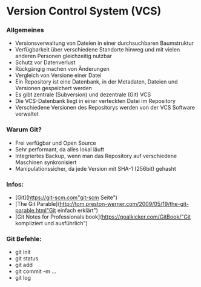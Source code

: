 # Version Control System (VCS)

### Allgemeines
- Versionsverwaltung von Dateien in einer durchsuchbaren Baumstruktur
- Verfügbarkeit über verschiedene Standorte hinweg und mit vielen anderen Personen gleichzeitig nutzbar
- Schutz vor Datenverlust
- Rückgängig machen von Änderungen
- Vergleich von Versione einer Datei
- Ein Repository ist eine Datenbank, in der Metadaten, Dateien und Versionen gespeichert werden
- Es gibt zentrale (Subversion) und dezentrale (Git) VCS
- Die VCS-Datenbank liegt in einer verteckten Datei im Repository
- Verschiedene Versionen des Repositorys werden von der VCS Software verwaltet

### Warum Git?
- Frei verfügbar und Open Source
- Sehr performant, da alles lokal läuft
- Integriertes Backup, wenn man das Repository auf verschiedene Maschinen synkronisiert
- Manipulationssicher, da jede Version mit SHA-1 (256bit) gehasht

### Infos:
- [Git](https://git-scm.com"git-scm Seite")
- [The Git Parable](http://tom.preston-werner.com/2009/05/19/the-git-parable.html"Git einfach erklärt")
- [Git Notes for Professionals book](https://goalkicker.com/GitBook/"Git kompliziert und ausführlich")

### Git Befehle:
- git init
- git status
- git add
- git commit -m ...
- git log
